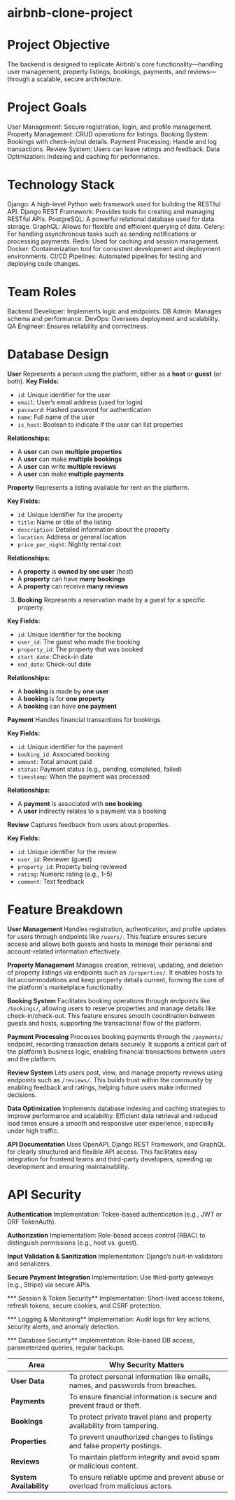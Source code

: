 # airbnb-clone-project

# Project Objective
The backend is designed to replicate Airbnb's core functionality—handling user management, property listings, bookings, payments, and reviews—through a scalable, secure architecture.

# Project Goals
User Management: Secure registration, login, and profile management.
Property Management: CRUD operations for listings.
Booking System: Bookings with check-in/out details.
Payment Processing: Handle and log transactions.
Review System: Users can leave ratings and feedback.
Data Optimization: Indexing and caching for performance.

# Technology Stack
Django: A high-level Python web framework used for building the RESTful API.
Django REST Framework: Provides tools for creating and managing RESTful APIs.
PostgreSQL: A powerful relational database used for data storage.
GraphQL: Allows for flexible and efficient querying of data.
Celery: For handling asynchronous tasks such as sending notifications or processing payments.
Redis: Used for caching and session management.
Docker: Containerization tool for consistent development and deployment environments.
CI/CD Pipelines: Automated pipelines for testing and deploying code changes.

# Team Roles
Backend Developer: Implements logic and endpoints.
DB Admin: Manages schema and performance.
DevOps: Oversees deployment and scalability.
QA Engineer: Ensures reliability and correctness.

# Database Design
**User**
Represents a person using the platform, either as a **host** or **guest** (or both).
**Key Fields:**
* `id`: Unique identifier for the user
* `email`: User’s email address (used for login)
* `password`: Hashed password for authentication
* `name`: Full name of the user
* `is_host`: Boolean to indicate if the user can list properties

**Relationships:**
* A **user** can own **multiple properties**
* A **user** can make **multiple bookings**
* A **user** can write **multiple reviews**
* A **user** can make **multiple payments**

**Property**
Represents a listing available for rent on the platform.

**Key Fields:**
* `id`: Unique identifier for the property
* `title`: Name or title of the listing
* `description`: Detailed information about the property
* `location`: Address or general location
* `price_per_night`: Nightly rental cost

**Relationships:**
* A **property** is **owned by one user** (host)
* A **property** can have **many bookings**
* A **property** can receive **many reviews**

3. **Booking**
Represents a reservation made by a guest for a specific property.

**Key Fields:**
* `id`: Unique identifier for the booking
* `user_id`: The guest who made the booking
* `property_id`: The property that was booked
* `start_date`: Check-in date
* `end_date`: Check-out date

**Relationships:**
* A **booking** is made by **one user**
* A **booking** is for **one property**
* A **booking** can have **one payment**


**Payment**
Handles financial transactions for bookings.

**Key Fields:**
* `id`: Unique identifier for the payment
* `booking_id`: Associated booking
* `amount`: Total amount paid
* `status`: Payment status (e.g., pending, completed, failed)
* `timestamp`: When the payment was processed

**Relationships:**
* A **payment** is associated with **one booking**
* A **user** indirectly relates to a payment via a booking

**Review**
Captures feedback from users about properties.

**Key Fields:**
* `id`: Unique identifier for the review
* `user_id`: Reviewer (guest)
* `property_id`: Property being reviewed
* `rating`: Numeric rating (e.g., 1–5)
* `comment`: Text feedback

# Feature Breakdown
**User Management**
Handles registration, authentication, and profile updates for users through endpoints like `/users/`.
This feature ensures secure access and allows both guests and hosts to manage their personal and account-related information effectively.

**Property Management**
Manages creation, retrieval, updating, and deletion of property listings via endpoints such as `/properties/`.
It enables hosts to list accommodations and keep property details current, forming the core of the platform's marketplace functionality.

**Booking System**
Facilitates booking operations through endpoints like `/bookings/`, allowing users to reserve properties and manage details like check-in/check-out.
This feature ensures smooth coordination between guests and hosts, supporting the transactional flow of the platform.

**Payment Processing**
Processes booking payments through the `/payments/` endpoint, recording transaction details securely.
It supports a critical part of the platform’s business logic, enabling financial transactions between users and the platform.

**Review System**
Lets users post, view, and manage property reviews using endpoints such as `/reviews/`.
This builds trust within the community by enabling feedback and ratings, helping future users make informed decisions.

**Data Optimization**
Implements database indexing and caching strategies to improve performance and scalability.
Efficient data retrieval and reduced load times ensure a smooth and responsive user experience, especially under high traffic.

**API Documentation**
Uses OpenAPI, Django REST Framework, and GraphQL for clearly structured and flexible API access.
This facilitates easy integration for frontend teams and third-party developers, speeding up development and ensuring maintainability.


# API Security
**Authentication**
Implementation: Token-based authentication (e.g., JWT or DRF TokenAuth).

**Authorization**
Implementation: Role-based access control (RBAC) to distinguish permissions (e.g., host vs. guest).

**Input Validation & Sanitization**
Implementation: Django’s built-in validators and serializers.

**Secure Payment Integration**
Implementation: Use third-party gateways (e.g., Stripe) via secure APIs.

*** Session & Token Security**
Implementation: Short-lived access tokens, refresh tokens, secure cookies, and CSRF protection.

*** Logging & Monitoring**
Implementation: Audit logs for key actions, security alerts, and anomaly detection.

*** Database Security**
Implementation: Role-based DB access, parameterized queries, regular backups.

| Area                    | Why Security Matters                                                             |
| ----------------------- | -------------------------------------------------------------------------------- |
| **User Data**           | To protect personal information like emails, names, and passwords from breaches. |
| **Payments**            | To ensure financial information is secure and prevent fraud or theft.            |
| **Bookings**            | To protect private travel plans and property availability from tampering.        |
| **Properties**          | To prevent unauthorized changes to listings and false property postings.         |
| **Reviews**             | To maintain platform integrity and avoid spam or malicious content.              |
| **System Availability** | To ensure reliable uptime and prevent abuse or overload from malicious actors.   |



